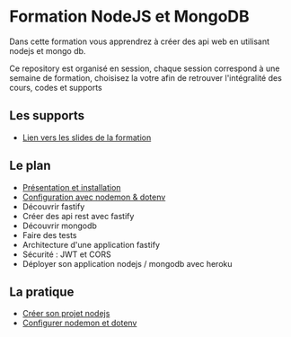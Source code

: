 # Formation NodeJS et MongoDB

Dans cette formation vous apprendrez à créer des api web en utilisant nodejs et mongo db.

Ce repository est organisé en session, chaque session correspond à une semaine de formation, choisisez
la votre afin de retrouver l'intégralité des cours, codes et supports

## Les supports

- [Lien vers les slides de la formation](https://slides.com/davidjegat-1/nodejs-mongodb/fullscreen)

## Le plan

- [Présentation et installation](./assets/cours/presentation.md)
- [Configuration avec nodemon & dotenv](./assets/cours/nodemon-dotenv.md)
- Découvrir fastify
- Créer des api rest avec fastify
- Découvrir mongodb
- Faire des tests
- Architecture d'une application fastify
- Sécurité : JWT et CORS
- Déployer son application nodejs / mongodb avec heroku

## La pratique

- [Créer son projet nodejs](./assets/exos/installation.md)
- [Configurer nodemon et dotenv](./assets/exos/nodemon-dotenv.md)
